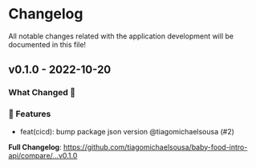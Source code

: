 # Changelog

All notable changes related with the application development will be documented in this file!

## v0.1.0 - 2022-10-20

### What Changed 👀

### 🚀 Features

- feat(cicd): bump package json version @tiagomichaelsousa (#2)

**Full Changelog**: https://github.com/tiagomichaelsousa/baby-food-intro-api/compare/...v0.1.0
